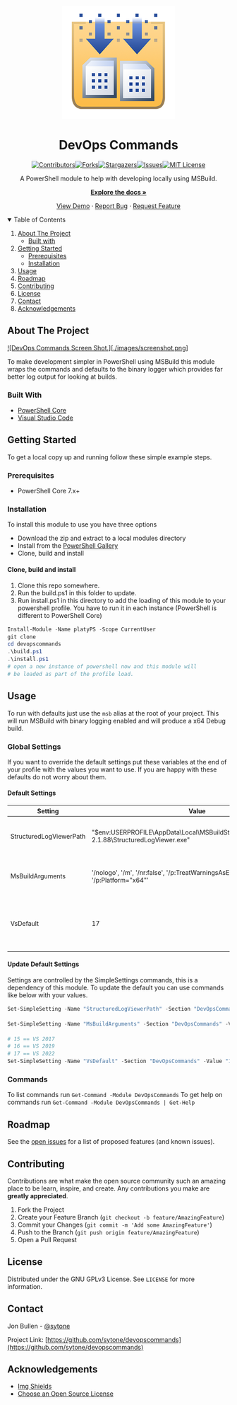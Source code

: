 <div align="center">

![Logo.](./images/msbuild.png "Logo")

# DevOps Commands

[![Contributors][contributors-shield]][contributors-url][![Forks][forks-shield]][forks-url][![Stargazers][stars-shield]][stars-url][![Issues][issues-shield]][issues-url][![MIT License][license-shield]][license-url]

A PowerShell module to help with developing locally using MSBuild.

**[Explore the docs »](https://github.com/sytone/devopscommands)**

[View Demo](https://github.com/sytone/devopscommands) · [Report Bug](https://github.com/sytone/devopscommands/issues) · [Request Feature](https://github.com/sytone/devopscommands/issues)

</div>

<details open="open">
  <summary>Table of Contents</summary>

  1. [About The Project](#about-the-project)
     - [Built with](#built-with)
  2. [Getting Started](#getting-started)
     - [Prerequisites](#prerequisites)
     - [Installation](#installation)
  3. [Usage](#usage)
  4. [Roadmap](#roadmap)
  5. [Contributing](#contributing)
  6. [License](#license)
  7. [Contact](#contact)
  8. [Acknowledgements](#acknowledgements)

</details>

## About The Project

[![DevOps Commands Screen Shot.][./images/screenshot.png]](https://github.com/sytone/devopscommands)

To make development simpler in PowerShell using MSBuild this module wraps the commands and defaults to the binary logger which provides far better log output for looking at builds.

### Built With

- [PowerShell Core](https://docs.microsoft.com/powershell/)
- [Visual Studio Code](https://code.visualstudio.com/)

## Getting Started

To get a local copy up and running follow these simple example steps.

### Prerequisites

- PowerShell Core 7.x+

### Installation

To install this module to use you have three options

- Download the zip and extract to a local modules directory
- Install from the [PowerShell Gallery](https://www.powershellgallery.com/)
- Clone, build and install

#### Clone, build and install

1. Clone this repo somewhere.
2. Run the build.ps1 in this folder to update.
3. Run install.ps1 in this directory to add the loading of this module to your powershell profile. You have to run it in each instance (PowerShell is different to PowerShell Core)

```PowerShell
Install-Module -Name platyPS -Scope CurrentUser
git clone
cd devopscommands
.\build.ps1
.\install.ps1
# open a new instance of powershell now and this module will
# be loaded as part of the profile load.
```

## Usage

To run with defaults just use the `msb` alias at the root of your project. This will run MSBuild with binary logging enabled and will produce a x64 Debug build.

### Global Settings

If you want to override the default settings put these variables at the end of your profile with the values you want to use. If you are happy with these defaults do not worry about them.

#### Default Settings

| Setting                 | Value                                                                                          | Description                                   |
| ----------------------- | ---------------------------------------------------------------------------------------------- | --------------------------------------------- |
| StructuredLogViewerPath | "$env:USERPROFILE\AppData\Local\MSBuildStructuredLogViewer\app-2.1.88\StructuredLogViewer.exe" | Viewer for the Binary log produced by MSBuild |
| MsBuildArguments | '/nologo', '/m', '/nr:false', '/p:TreatWarningsAsErrors="true"', '/p:Platform="x64"' | Arguments passed to MSBuild on every execution |
| VsDefault | 17 | Version of Visual Studio to import the console settings from |


#### Update Default Settings

Settings are controlled by the SimpleSettings commands, this is a dependency of this module. To update the default you can use commands like below with your values.

``` PowerShell
Set-SimpleSetting -Name "StructuredLogViewerPath" -Section "DevOpsCommands" -Value "$env:USERPROFILE\AppData\Local\MSBuildStructuredLogViewer\app-2.0.64\StructuredLogViewer.exe"

Set-SimpleSetting -Name "MsBuildArguments" -Section "DevOpsCommands" -Value @('/nologo', '/m', '/nr:false', '/p:TreatWarningsAsErrors="true"', '/p:Platform="x64"')

# 15 == VS 2017
# 16 == VS 2019
# 17 == VS 2022
Set-SimpleSetting -Name "VsDefault" -Section "DevOpsCommands" -Value "17"
```

### Commands

To list commands run `Get-Command -Module DevOpsCommands`
To get help on commands run `Get-Command -Module DevOpsCommands | Get-Help`

## Roadmap

See the [open issues](https://github.com/sytone/devopscommands/issues) for a list of proposed features (and known issues).

## Contributing

Contributions are what make the open source community such an amazing place to be learn, inspire, and create. Any contributions you make are **greatly appreciated**.

1. Fork the Project
2. Create your Feature Branch (`git checkout -b feature/AmazingFeature`)
3. Commit your Changes (`git commit -m 'Add some AmazingFeature'`)
4. Push to the Branch (`git push origin feature/AmazingFeature`)
5. Open a Pull Request

## License

Distributed under the GNU GPLv3 License. See `LICENSE` for more information.

## Contact

Jon Bullen - [@sytone](https://twitter.com/sytone)

Project Link: [https://github.com/sytone/devopscommands](https://github.com/sytone/devopscommands)

## Acknowledgements

- [Img Shields](https://shields.io)
- [Choose an Open Source License](https://choosealicense.com)

[contributors-shield]: https://img.shields.io/github/contributors/sytone/devopscommands.svg?style=for-the-badge
[contributors-url]: https://github.com/sytone/devopscommands/graphs/contributors
[forks-shield]: https://img.shields.io/github/forks/sytone/devopscommands.svg?style=for-the-badge
[forks-url]: https://github.com/sytone/devopscommands/network/members
[stars-shield]: https://img.shields.io/github/stars/sytone/devopscommands.svg?style=for-the-badge
[stars-url]: https://github.com/sytone/devopscommands/stargazers
[issues-shield]: https://img.shields.io/github/issues/sytone/devopscommands.svg?style=for-the-badge
[issues-url]: https://github.com/sytone/devopscommands/issues
[license-shield]: https://img.shields.io/github/license/sytone/devopscommands?style=for-the-badge
[license-url]: https://github.com/sytone/devopscommands/blob/main/LICENSE
[linkedin-shield]: https://img.shields.io/badge/-LinkedIn-black.svg?style=for-the-badge&logo=linkedin&colorB=555
[product-screenshot]: images/screenshot.png
